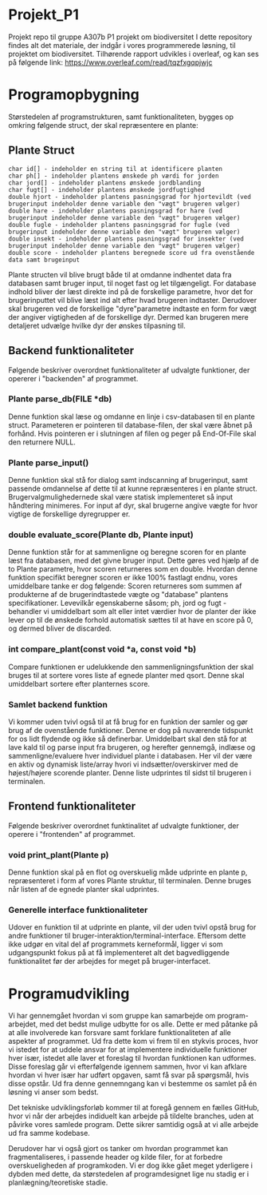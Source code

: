# Projekt_P1 #
Projekt repo til gruppe A307b P1 projekt om biodiversitet
I dette repository findes alt det materiale, der indgår i vores programmerede løsning, til projektet om biodiversitet. Tilhørende rapport udvikles i overleaf, og kan ses på følgende link:
https://www.overleaf.com/read/tqzfxgqpjwjc
# Programopbygning #
Størstedelen af programstrukturen, samt funktionaliteten, bygges op omkring følgende struct, der skal repræsentere en plante:
## Plante Struct ##
```
char id[] - indeholder en string til at identificere planten
char ph[] - indeholder plantens ønskede ph værdi for jorden
char jord[] - indeholder plantens ønskede jordblanding
char fugt[] - indeholder plantens ønskede jordfugtighed
double hjort - indeholder plantens pasningsgrad for hjortevildt (ved brugerinput indeholder denne variable den "vægt" brugeren vælger)
double hare - indeholder plantens pasningsgrad for hare (ved brugerinput indeholder denne variable den "vægt" brugeren vælger)
double fugle - indeholder plantens pasningsgrad for fugle (ved brugerinput indeholder denne variable den "vægt" brugeren vælger)
double insekt - indeholder plantens pasningsgrad for insekter (ved brugerinput indeholder denne variable den "vægt" brugeren vælger)
double score - indeholder plantens beregnede score ud fra ovenstående data samt brugeinput
```
Plante structen vil blive brugt både til at omdanne indhentet data fra databasen samt bruger input, til noget fast og let tilgængeligt. For database indhold bliver der læst direkte ind på de forskellige parametre, hvor det for brugerinputtet vil blive læst ind alt efter hvad brugeren indtaster. Derudover skal brugeren ved de forskellige "dyre"parametre indtaste en form for vægt der angiver vigtigheden af de forskellige dyr. Dermed kan brugeren mere detaljeret udvælge hvilke dyr der ønskes tilpasning til.

## Backend funktionaliteter ##
Følgende beskriver overordnet funktionaliteter af udvalgte funktioner, der opererer i "backenden" af programmet.
### Plante parse_db(FILE *db) ###
Denne funktion skal læse og omdanne en linje i csv-databasen til en plante struct. Parameteren er pointeren til database-filen, der skal være åbnet på forhånd. Hvis pointeren er i slutningen af filen og peger på End-Of-File skal den returnere NULL.
### Plante parse_input() ###
Denne funktion skal stå for dialog samt indscanning af brugerinput, samt passende omdannelse af dette til at kunne repræsenteres i en plante struct. Brugervalgmulighedernede skal være statisk implementeret så input håndtering minimeres. For input af dyr, skal brugerne angive vægte for hvor vigtige de forskellige dyregrupper er.
### double evaluate_score(Plante db, Plante input) ###
Denne funktion står for at sammenligne og beregne scoren for en plante læst fra databasen, med det givne bruger input. Dette gøres ved hjælp af de to Plante parametre, hvor scoren returneres som en double. Hvordan denne funktion specifikt beregner scoren er ikke 100% fastlagt endnu, vores umiddelbare tanke er dog følgende:
Scoren returneres som summen af produkterne af de brugerindtastede vægte og "database" plantens specifikationer. Levevilkår egenskaberne såsom; ph, jord og fugt - behandler vi umiddelbart som alt eller intet værdier hvor de planter der ikke lever op til de ønskede forhold automatisk sættes til at have en score på 0, og dermed bliver de discarded. 
### int compare_plant(const void *a, const void *b) ###
Compare funktionen er udelukkende den sammenligningsfunktion der skal bruges til at sortere vores liste af egnede planter med qsort. Denne skal umiddelbart sortere efter planternes score. 
### Samlet backend funktion ###
Vi kommer uden tvivl også til at få brug for en funktion der samler og gør brug af de ovenstående funktioner. Denne er dog på nuværende tidspunkt for os lidt flydende og ikke så definerbar. Umiddelbart skal den stå for at lave kald til og parse input fra brugeren, og herefter gennemgå, indlæse og sammenligne/evaluere hver individuel plante i databasen. Her vil der være en aktiv og dynamisk liste/array hvori vi indsætter/overskirver med de højest/højere scorende planter. Denne liste udprintes til sidst til brugeren i terminalen. 
## Frontend funktionaliteter ##
Følgende beskriver overordnet funktinalitet af udvalgte funktioner, der operere i "frontenden" af programmet.
### void print_plant(Plante p) ###
Denne funktion skal på en flot og overskuelig måde udprinte en plante p, repræsenteret i form af vores Plante struktur, til terminalen. Denne bruges når listen af de egnede planter skal udprintes. 
### Generelle interface funktionaliteter ###
Udover en funktion til at udprinte en plante, vil der uden tvivl opstå brug for andre funktioner til bruger-interaktion/terminal-interface. Eftersom dette ikke udgør en vital del af programmets kerneformål, ligger vi som udgangspunkt fokus på at få implementeret alt det bagvedliggende funktionalitet før der arbejdes for meget på bruger-interfacet.
# Programudvikling #
Vi har gennemgået hvordan vi som gruppe kan samarbejde om program-arbejdet, med det bedst mulige udbytte for os alle. Dette er med påtanke på at alle involverede kan forsvare samt forklare funktionaliteten af alle aspekter af programmet. Ud fra dette kom vi frem til en stykvis proces, hvor vi istedet for at uddele ansvar for at implementere individuelle funktioner hver især, istedet alle laver et foreslag til hvordan funktionen kan udformes. Disse foreslag går vi efterfølgende igennem sammen, hvor vi kan afklare hvordan vi hver især har udført opgaven, samt få svar på spørgsmål, hvis disse opstår. Ud fra denne gennemngang kan vi bestemme os samlet på én løsning vi anser som bedst. 

Det tekniske udviklingsforløb kommer til at foregå gennem en fælles GitHub, hvor vi når der arbejdes indiduelt kan arbejde på tildelte branches, uden at påvirke vores samlede program. Dette sikrer samtidig også at vi alle arbejde ud fra samme kodebase. 

Derudover har vi også gjort os tanker om hvordan programmet kan fragmentaliseres, i passende header og kilde filer, for at forbedre overskueligheden af programkoden. Vi er dog ikke gået meget yderligere i dybden med dette, da størstedelen af programdesignet lige nu stadig er i planlægning/teoretiske stadie. 